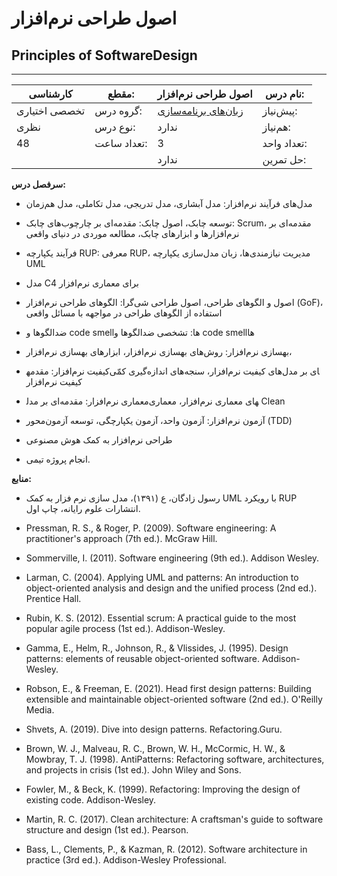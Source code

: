 # اصول طراحی نرم‌افزار
## Principles of SoftwareDesign
_______________________________________________________________________________
| کارشناسی      | مقطع:       | اصول طراحی نرم‌افزار                                          | نام درس:    |
| ------------- | ----------- | ------------------------------------------------------------- | ----------- |
| تخصصی اختیاری | گروه درس:   | [زبان‌های برنامه‌سازی](../mandatory/Programming-Languages.md) | پیش‌نیاز:   |
| نظری          | نوع درس:    | ندارد                                                         | هم‌نیاز:    |
| 48            | تعداد ساعت: | 3                                                             | تعداد واحد: |
|               |             |  ندارد                                                        | حل تمرین:   |

**سرفصل درس:**


- مدل‌های فرآیند نرم‌افزار: مدل آبشاری، مدل تدریجی،‌ مدل تکاملی، مدل هم‌زمان

- توسعه چابک، اصول چابک:‌ مقدمه‌ای بر چارچوب‌های چابک: Scrum،‌ مقدمه‌ای بر نرم‌افزارها و ابزارهای چابک، مطالعه موردی در دنیای واقعی

- فرآیند یکپارچه RUP: معرفی RUP، مدیریت نیازمندی‌ها، زبان مدل‌سازی یکپارچه UML 

- مدل C4 برای معماری نرم‌افزار

- اصول و الگوهای طراحی، اصول طراحی شی‌گرا: الگوهای طراحی نرم‌افزار (GoF)، استفاده از الگوهای طراحی در مواجهه با مسائل واقعی

- ضدالگوها و code smellها: تشخصی ضدالگوها و code smellها

- بهسازی نرم‌افزار: روش‌های بهسازی نرم‌افزار، ابزارهای بهسازی نرم‌افزار، 

- کیفیت نرم‌افزار: مقدمه‎ای بر مدل‌های کیفیت نرم‌افزار، سنجه‌های اندازه‌گیری کمّی کیفیت نرم‌افزار

- معماری نرم‌افزار: مقدمه‌ای بر مدل‎های معماری نرم‌افزار، معماری Clean

- آزمون نرم‌افزار: آزمون واحد، آزمون یکپارچگی، توسعه آزمون‌محور (TDD)

- طراحی نرم‌افزار به کمک هوش مصنوعی

- انجام پروژه تیمی.


**منابع:**


- رسول زادگان، ع (۱۳۹۱)، مدل سازی نرم فزار به کمک UML با رویکرد RUP انتشارات علوم رایانه، چاپ اول.

- Pressman, R. S., & Roger, P. (2009). Software engineering: A practitioner's approach (7th ed.). McGraw Hill.

- Sommerville, I. (2011). Software engineering (9th ed.). Addison Wesley.

- Larman, C. (2004). Applying UML and patterns: An introduction to object-oriented analysis and design and the unified process (2nd ed.). Prentice Hall.

- Rubin, K. S. (2012). Essential scrum: A practical guide to the most popular agile process (1st ed.). Addison-Wesley.

- Gamma, E., Helm, R., Johnson, R., & Vlissides, J. (1995). Design patterns: elements of reusable object-oriented software. Addison-Wesley.

- Robson, E., & Freeman, E. (2021). Head first design patterns: Building extensible and maintainable object-oriented software (2nd ed.). O'Reilly Media.

- Shvets, A. (2019). Dive into design patterns. Refactoring.Guru.

- Brown, W. J., Malveau, R. C., Brown, W. H., McCormic, H. W., & Mowbray, T. J. (1998). AntiPatterns: Refactoring software, architectures, and projects in crisis (1st ed.). John Wiley and Sons.

- Fowler, M., & Beck, K. (1999). Refactoring: Improving the design of existing code. Addison-Wesley.

- Martin, R. C. (2017). Clean architecture: A craftsman's guide to software structure and design (1st ed.). Pearson.

- Bass, L., Clements, P., & Kazman, R. (2012). Software architecture in practice (3rd ed.). Addison-Wesley Professional.


